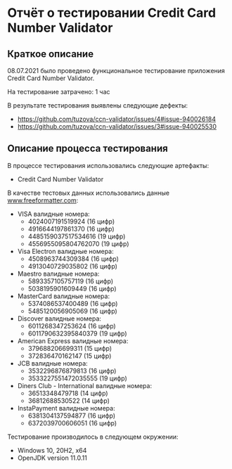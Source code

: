 # Отчёт о тестировании Credit Card Number Validator

## Краткое описание

08.07.2021 было проведено функциональное тестирование приложения Credit Card Number Validator.

На тестирование затрачено: 1 час

В результате тестирования выявлены следующие дефекты:
* https://github.com/tuzova/ccn-validator/issues/4#issue-940026184
* https://github.com/tuzova/ccn-validator/issues/3#issue-940025530

## Описание процесса тестирования

В процессе тестирования использовались следующие артефакты:
* Credit Card Number Validator

В качестве тестовых данных использовались данные www.freeformatter.com:
* VISA валидные номера: 
	* 4024007191519924 (16 цифр)
	* 4916644197861370 (16 цифр)
	* 4485159037517534616 (19 цифр) 
	* 4556955095804762070 (19 цифр) 
* Visa Electron валидные номера:
  * 4508963744309384 (16 цифр)
  * 4913040729035802 (16 цифр)
* Maestro валидные номера:
  * 5893357105757119 (16 цифр)
  * 5038195901609449 (16 цифр)
* MasterCard валидные номера:
  * 5374086537400489 (16 цифр)
  * 5485120056905069 (16 цифр)
* Discover валидные номера:
  * 6011268347253624 (16 цифр)
  * 6011790632395840379 (19 цифр) 
* American Express валидные номера:
  * 379688206699311 (15 цифр)
  * 372836470162147 (15 цифр)
* JCB валидные номера:
  * 3532296876879813 (16 цифр)
  * 3533227551472035555 (19 цифр)
* Diners Club - International валидные номера:
  * 36513348479718 (14 цифр)
  * 36812688530522 (14 цифр)
* InstaPayment валидные номера:
  * 6381304137594877 (16 цифр)
  * 6372039700606051 (16 цифр)

Тестирование производилось в следующем окружении:
* Windows 10, 20H2, x64
* OpenJDK version 11.0.11

